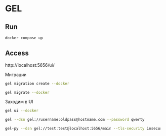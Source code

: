 # GEL

## Run

```bash
docker compose up
```

## Access

http://localhost:5656/ui/

Миграции

```bash
gel migration create --docker
```

```bash
gel migrate --docker
```

Заходим в UI

```bash
gel ui --docker
```

```bash
gel --dsn gel://username:oldpass@hostname.com --password qwerty
```

```bash
gel-py --dsn gel://test:test@localhost:5656/main --tls-security insecure
```
